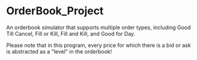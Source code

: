 # OrderBook_Project
An orderbook simulator that supports multiple order types, including Good Till Cancel, Fill or Kill, Fill and Kill, and Good for Day. 

Please note that in this program, every price for which there is a bid or ask is abstracted as a "level" in the orderbook!
